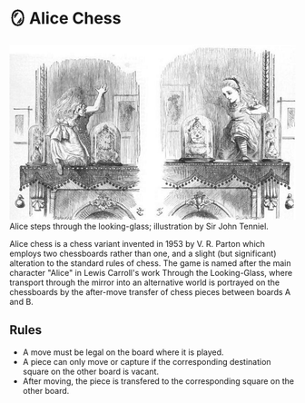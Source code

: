 # 🪞 Alice Chess

![Alice](https://github.com/gbtami/pychess-variants/blob/master/static/images/CVariantsGuide/Aliceroom3.jpg)
Alice steps through the looking-glass; illustration by Sir John Tenniel.

Alice chess is a chess variant invented in 1953 by V. R. Parton which employs two chessboards rather than one, and a slight (but significant) alteration to the standard rules of chess. The game is named after the main character "Alice" in Lewis Carroll's work Through the Looking-Glass, where transport through the mirror into an alternative world is portrayed on the chessboards by the after-move transfer of chess pieces between boards A and B.

## Rules

- A move must be legal on the board where it is played.
- A piece can only move or capture if the corresponding destination square on the other board is vacant.
- After moving, the piece is transfered to the corresponding square on the other board.
